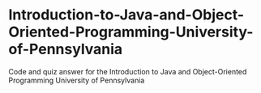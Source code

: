 # Introduction-to-Java-and-Object-Oriented-Programming-University-of-Pennsylvania
Code and quiz answer for the Introduction to Java and Object-Oriented Programming University of Pennsylvania
